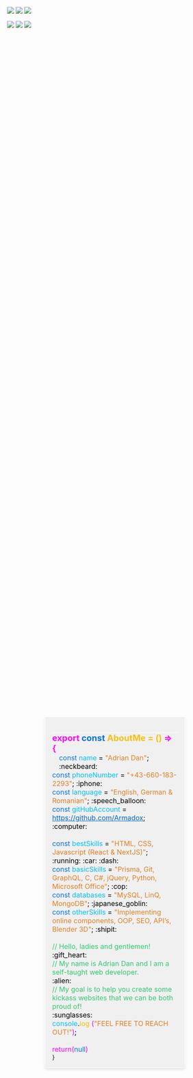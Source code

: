 <img src="https://ziadoua.github.io/m3-Markdown-Badges/badges/macOS/macos3.svg"> <img src="https://ziadoua.github.io/m3-Markdown-Badges/badges/Windows/windows1.svg"> <img src="https://ziadoua.github.io/m3-Markdown-Badges/badges/Blender/blender3.svg"> 

<img src="https://ziadoua.github.io/m3-Markdown-Badges/badges/HTML/html3.svg"> <img src="https://ziadoua.github.io/m3-Markdown-Badges/badges/Javascript/javascript3.svg"> <img src="https://ziadoua.github.io/m3-Markdown-Badges/badges/CSS/css1.svg">

<div style="display: flex; flex-direction: column; gap: 16px; min-height: 100vh; justify-content: center; max-width: 800px; width: 65%; margin: auto;">
  <div style="border: 1px solid white; border-radius: 0 0 8px 8px; box-shadow: 0 4px 6px rgba(0, 0, 0, 0.1); background-color: #f0f0f0; padding: 16px;">
    <div style="border-bottom: 1px solid white; height: 20px;"></div>
    <div style="font-size: 20px; font-weight: bold; color: #ff00ff;">
      export <span style="color: #0070f3;">const</span> 
      <span style="color: #f1c40f;">AboutMe = () </span> =&gt; &#123;
    </div>
    <div style="font-size: 16px; color: #000;">
      <div style="margin-left: 16px;">
        <span style="color: #0070f3;">const</span> <span style="color: #00bfff;">name</span> = <span style="color: #e67e22;">"Adrian Dan"</span>; :neckbeard:
      </div>
      <div>
        <span style="color: #0070f3;">const</span> <span style="color: #00bfff;">phoneNumber</span> = <span style="color: #e67e22;">"+43-660-183-2293"</span>; :iphone:
      </div>
      <div>
        <span style="color: #0070f3;">const</span> <span style="color: #00bfff;">language</span> = <span style="color: #e67e22;">"English, German & Romanian"</span>; :speech_balloon:
      </div>
      <div>
        <span style="color: #0070f3;">const</span> <span style="color: #00bfff;">gitHubAccount</span> = 
        <a href="https://github.com/Armadox" style="text-decoration: underline; color: #0066cc; hover: color:#0055bb;">https://github.com/Armadox</a>; :computer:
      </div>
      <br/>
      <div>
        <span style="color: #0070f3;">const</span> <span style="color: #00bfff;">bestSkills</span> = <span style="color: #e67e22;">"HTML, CSS, Javascript (React & NextJS)"</span>; :running: :car: :dash:
      </div>
      <div>
        <span style="color: #0070f3;">const</span> <span style="color: #00bfff;">basicSkills</span> = <span style="color: #e67e22;">"Prisma, Git, GraphQL, C, C#, jQuery, Python, Microsoft Office"</span>; :cop:
      </div>
      <div>
        <span style="color: #0070f3;">const</span> <span style="color: #00bfff;">databases</span> = <span style="color: #e67e22;">"MySQL, LinQ, MongoDB"</span>; :japanese_goblin:
      </div>
      <div>
        <span style="color: #0070f3;">const</span> <span style="color: #00bfff;">otherSkills</span> = <span style="color: #e67e22;">"Implementing online components, OOP, SEO, API’s, Blender 3D"</span>; :shipit:
      </div>
      <br/>
      <div style="color: #2ecc71;">// Hello, ladies and gentlemen!</div> :gift_heart:
      <div style="color: #2ecc71;">// My name is Adrian Dan and I am a self-taught web developer.</div> :alien:
      <br/>
      <div style="color: #2ecc71;">// My goal is to help you create some kickass websites that we can be both proud of!</div> :sunglasses:
      <br/>
      <div>
        <span style="color: #00bfff;">console</span>.<span style="color: #f1c40f;">log</span>
        <span style="color: #ff00ff;">(</span><span style="color: #e67e22;">"FEEL FREE TO REACH OUT!"</span><span style="color: #ff00ff;">)</span>;
      </div>
      <br/>
      <div style="color: #ff00ff;">return(<span style="color: #0070f3;">null</span>)</div>
    </div>
    <div>&#125;</div>
  </div>
</div>


<img src="https://ziadoua.github.io/m3-Markdown-Badges/badges/React/react1.svg"> <img src="https://ziadoua.github.io/m3-Markdown-Badges/badges/NextJS/nextjs1.svg"> <img src="https://ziadoua.github.io/m3-Markdown-Badges/badges/TailwindCSS/tailwindcss1.svg"> <img src="https://ziadoua.github.io/m3-Markdown-Badges/badges/GraphQL/graphql3.svg">

<img src="https://ziadoua.github.io/m3-Markdown-Badges/badges/Prisma/prisma1.svg"> <img src="https://ziadoua.github.io/m3-Markdown-Badges/badges/Sass/sass3.svg"> <img src="https://ziadoua.github.io/m3-Markdown-Badges/badges/Bootstrap/bootstrap3.svg">
